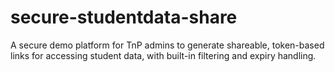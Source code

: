# secure-studentdata-share
A secure demo platform for TnP admins to generate shareable, token-based links for accessing student data, with built-in filtering and expiry handling.

